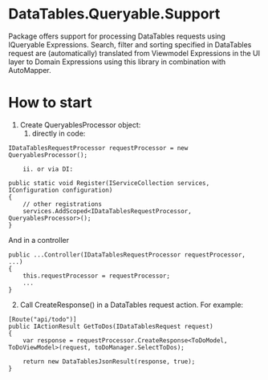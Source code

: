 # DataTables.Queryable.Support
Package offers support for processing DataTables requests using IQueryable Expressions. Search, filter and sorting specified in DataTables request are (automatically) translated from Viewmodel Expressions in the UI layer to Domain Expressions using this library in combination with AutoMapper.

# How to start

1. Create QueryablesProcessor object:
   1. directly in code:
```
IDataTablesRequestProcessor requestProcessor = new QueryablesProcessor();
```
        ii. or via DI:
```
public static void Register(IServiceCollection services, IConfiguration configuration)
{
    // other registrations
    services.AddScoped<IDataTablesRequestProcessor, QueryablesProcessor>();
}
```
And in a controller
```
public ...Controller(IDataTablesRequestProcessor requestProcessor, ...)
{
    this.requestProcessor = requestProcessor;
    ...
}
```
   
2. Call CreateResponse() in a DataTables request action. For example:

```
[Route("api/todo")]
public IActionResult GetToDos(IDataTablesRequest request)
{
    var response = requestProcessor.CreateResponse<ToDoModel, ToDoViewModel>(request, toDoManager.SelectToDos);
            
    return new DataTablesJsonResult(response, true);
}
```